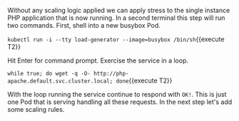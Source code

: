 Without any scaling logic applied we can apply stress to the single instance PHP application that is now running. In a second terminal this step will run two commands. First, shell into a new busybox Pod.

`kubectl run -i --tty load-generator --image=busybox /bin/sh`{{execute T2}}

Hit Enter for command prompt. Exercise the service in a loop.

`while true; do wget -q -O- http://php-apache.default.svc.cluster.local; done`{{execute T2}}

With the loop running the service continue to respond with `OK!`. This is just one Pod that is serving handling all these requests. In the next step let's add some scaling rules.
